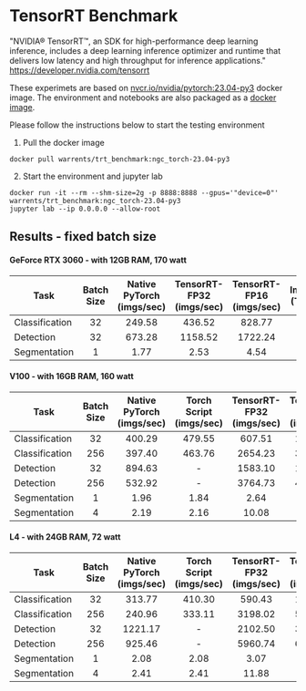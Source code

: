 # TensorRT Benchmark
"NVIDIA® TensorRT™, an SDK for high-performance deep learning inference, includes a deep learning inference optimizer and runtime that delivers low latency and high throughput for inference applications." https://developer.nvidia.com/tensorrt </br>

These experimets are based on <a href="https://catalog.ngc.nvidia.com/orgs/nvidia/containers/pytorch">nvcr.io/nvidia/pytorch:23.04-py3</a> docker image. The environment and notebooks are also packaged as a <a href="https://hub.docker.com/repository/docker/warrents/trt_benchmark">docker image</a>. </br>

Please follow the instructions below to start the testing environment
1. Pull the docker image
```
docker pull warrents/trt_benchmark:ngc_torch-23.04-py3
```
2. Start the environment and jupyter lab
```
docker run -it --rm --shm-size=2g -p 8888:8888 --gpus='"device=0"' warrents/trt_benchmark:ngc_torch-23.04-py3
jupyter lab --ip 0.0.0.0 --allow-root
```

## Results - fixed batch size
#### GeForce RTX 3060 - with 12GB RAM, 170 watt
| Task           | Batch Size | Native PyTorch </br> (imgs/sec) | TensorRT-FP32 </br> (imgs/sec) | TensorRT-FP16 </br> (imgs/sec)| Improvement </br> (TRT v.s. PT) | Energy Efficiency </br>for TRT-FP16 </br> (throughputs/watt) |
|  ------------- |:-------------:|:-------------:|:-------------:|:-------------:|:-------------:|:-------------:|
| Classification | 32 | 249.58 | 436.52  | 828.77  | 3.32 | 4.88  |
| Detection      | 32 | 673.28 | 1158.52 | 1722.24 | 2.56 | 10.13 |
| Segmentation   | 1  | 1.77   | 2.53    | 4.54    | 2.56 | 0.027 |

#### V100 - with 16GB RAM, 160 watt
| Task           | Batch Size | Native PyTorch </br> (imgs/sec) | Torch Script </br> (imgs/sec) |TensorRT-FP32 </br> (imgs/sec) | TensorRT-FP16 </br> (imgs/sec)| Improvement </br> (TRT v.s. PT) | Energy Efficiency </br>for TRT-FP16 </br> (throughputs/watt) |
|  ------------- |:-------------:|:-------------:|:-------------:|:-------------:|:-------------:|:-------------:|:-------------:|
| Classification | 32  | 400.29 | 479.55 | 607.51  | 1300.60 | 3.25  | 8.13  |
| Classification | 256 | 397.40 | 463.76 | 2654.23 | 3622.02 | 9.11  | 22.64 |
| Detection      | 32  | 894.63 | -      | 1583.10 | 1947.37 | 2.18  | 12.17 |
| Detection      | 256 | 532.92 | -      | 3764.73 | 4085.98 | 7.67  | 25.54 |
| Segmentation   | 1   | 1.96   | 1.84   | 2.64    | 6.26    | 3.19  | 0.039 |
| Segmentation   | 4   | 2.19   | 2.16   | 10.08   | 22.59   | 10.32 | 0.141 |

#### L4 - with 24GB RAM, 72 watt
| Task           | Batch Size | Native PyTorch </br> (imgs/sec) | Torch Script </br> (imgs/sec) | TensorRT-FP32 </br> (imgs/sec) | TensorRT-FP16 </br> (imgs/sec)| Improvement </br> (TRT v.s. PT) | Energy Efficiency </br>for TRT-FP16 </br> (throughputs/watt) |
|  ------------- |:-------------:|:-------------:|:-------------:|:-------------:|:-------------:|:-------------:|:-------------:|
| Classification | 32  | 313.77  | 410.30 | 590.43   | 1351.51 | 4.31  | 18.77 |
| Classification | 256 | 240.96  | 333.11 | 3198.02  | 5140.12 | 21.33 | 71.39 |
| Detection      | 32  | 1221.17 | -      | 2102.50  | 3076.79 | 2.52  | 42.73 |
| Detection      | 256 | 925.46  | -      | 5960.74  | 6698.22 | 7.24  | 93.03 |
| Segmentation   | 1   | 2.08    | 2.08   | 3.07     | 5.19    | 2.50  | 0.072 |
| Segmentation   | 4   | 2.41    | 2.41   | 11.88    | 19.75   | 8.20  | 0.274 |
